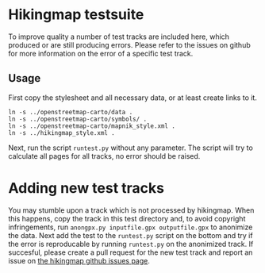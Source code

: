 # Hikingmap testsuite

To improve quality a number of test tracks are included here, which produced or are still producing errors. Please refer to the issues on github for more information on the error of a specific test track.

## Usage

First copy the stylesheet and all necessary data, or at least create links to it.

```
ln -s ../openstreetmap-carto/data .
ln -s ../openstreetmap-carto/symbols/ .
ln -s ../openstreetmap-carto/mapnik_style.xml .
ln -s ../hikingmap_style.xml .
```

Next, run the script `runtest.py` without any parameter. The script will try to calculate all pages for all tracks, no error should be raised.

# Adding new test tracks

You may stumble upon a track which is not processed by hikingmap. When this happens, copy the track in this test directory and, to avoid copyright infringements, run `anongpx.py inputfile.gpx outputfile.gpx` to anonimize the data.
Next add the test to the `runtest.py` script on the bottom and try if the error is reproducable by running `runtest.py` on the anonimized track.
If succesful, please create a pull request for the new test track and report an issue on [the hikingmap github issues page](https://github.com/roelderickx/hikingmap/issues).

